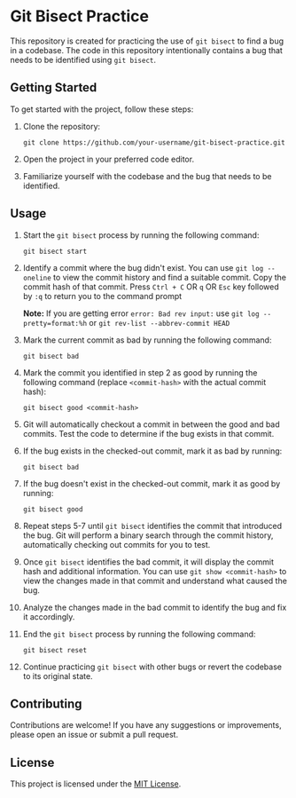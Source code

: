 

# Git Bisect Practice

This repository is created for practicing the use of `git bisect` to find a bug in a codebase. The code in this repository intentionally contains a bug that needs to be identified using `git bisect`.

## Getting Started

To get started with the project, follow these steps:

1. Clone the repository:
   ```
   git clone https://github.com/your-username/git-bisect-practice.git
   ```

2. Open the project in your preferred code editor.

3. Familiarize yourself with the codebase and the bug that needs to be identified.

## Usage

1. Start the `git bisect` process by running the following command:
   ```
   git bisect start
   ```

2. Identify a commit where the bug didn't exist. You can use `git log --oneline` to view the commit history and find a suitable commit. Copy the commit hash of that commit. Press `Ctrl + C` OR `q` OR `Esc` key followed by `:q` to return you to the command prompt

     **Note:** If you are getting error `error: Bad rev input:` use `git log --pretty=format:%h` or `git rev-list --abbrev-commit HEAD`

3. Mark the current commit as bad by running the following command:
   ```
   git bisect bad
   ```

4. Mark the commit you identified in step 2 as good by running the following command (replace `<commit-hash>` with the actual commit hash):
   ```
   git bisect good <commit-hash>
   ```

5. Git will automatically checkout a commit in between the good and bad commits. Test the code to determine if the bug exists in that commit.

6. If the bug exists in the checked-out commit, mark it as bad by running:
   ```
   git bisect bad
   ```

7. If the bug doesn't exist in the checked-out commit, mark it as good by running:
   ```
   git bisect good
   ```

8. Repeat steps 5-7 until `git bisect` identifies the commit that introduced the bug. Git will perform a binary search through the commit history, automatically checking out commits for you to test.

9. Once `git bisect` identifies the bad commit, it will display the commit hash and additional information. You can use `git show <commit-hash>` to view the changes made in that commit and understand what caused the bug.

10. Analyze the changes made in the bad commit to identify the bug and fix it accordingly.

11. End the `git bisect` process by running the following command:
    ```
    git bisect reset
    ```

12. Continue practicing `git bisect` with other bugs or revert the codebase to its original state.

## Contributing

Contributions are welcome! If you have any suggestions or improvements, please open an issue or submit a pull request.

## License

This project is licensed under the [MIT License](LICENSE).

